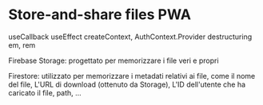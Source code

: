 # Store-and-share files PWA

useCallback
useEffect
createContext, AuthContext.Provider
destructuring
em, rem

Firebase Storage:
   progettato per memorizzare i file veri e propri

Firestore:
   utilizzato per memorizzare i metadati relativi ai file, come il nome del file, L'URL di download (ottenuto da Storage), L'ID dell'utente che ha caricato il file, path, ...
